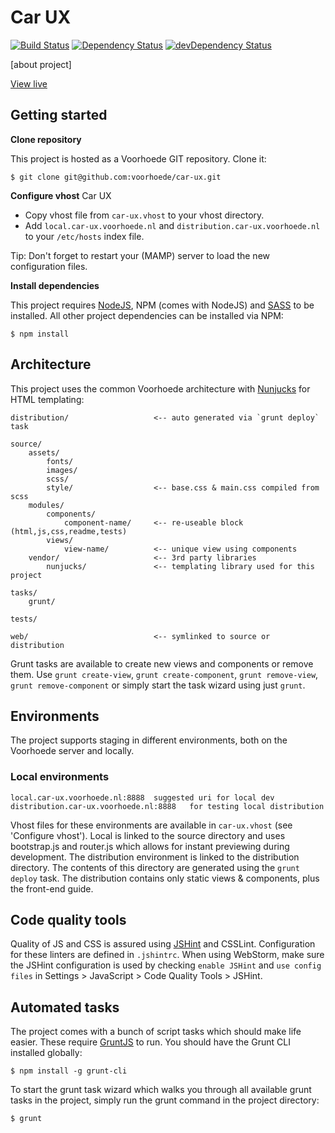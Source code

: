 # Car UX

[![Build Status](https://travis-ci.org/voorhoede/car-ux.svg?branch=master)](https://travis-ci.org/voorhoede/car-ux)
[![Dependency Status](https://david-dm.org/voorhoede/car-ux.svg?theme=shields.io)](https://david-dm.org/voorhoede/car-ux)
[![devDependency Status](https://david-dm.org/voorhoede/car-ux/dev-status.svg?theme=shields.io)](https://david-dm.org/voorhoede/car-ux#info=devDependencies)

[about project]

[View live](https://voorhoede.github.io/car-ux)

## Getting started

__Clone repository__

This project is hosted as a Voorhoede GIT repository. Clone it:

	$ git clone git@github.com:voorhoede/car-ux.git
	
__Configure vhost__ Car UX

* Copy vhost file from `car-ux.vhost` to your vhost directory.
* Add `local.car-ux.voorhoede.nl` and `distribution.car-ux.voorhoede.nl` to your `/etc/hosts` index file.

Tip: Don't forget to restart your (MAMP) server to load the new configuration files.


__Install dependencies__

This project requires [NodeJS](http://nodejs.org/), NPM (comes with NodeJS) and [SASS](http://sass-lang.com/) to be installed. All other project dependencies can be installed via NPM:

    $ npm install
    
## Architecture

This project uses the common Voorhoede architecture with [Nunjucks](http://jlongster.github.io/nunjucks/) for HTML templating:

	distribution/					<-- auto generated via `grunt deploy` task
	
	source/
		assets/
			fonts/
			images/
			scss/
			style/					<-- base.css & main.css compiled from scss
		modules/
			components/
				component-name/		<-- re-useable block (html,js,css,readme,tests)
			views/
				view-name/			<-- unique view using components
		vendor/						<-- 3rd party libraries
			nunjucks/				<-- templating library used for this project
	
	tasks/
		grunt/
		
	tests/
	
	web/							<-- symlinked to source or distribution
	
Grunt tasks are available to create new views and components or remove them. Use `grunt create-view`, `grunt create-component`, `grunt remove-view`, `grunt remove-component` or simply start the task wizard using just `grunt`.
    
## Environments

The project supports staging in different environments, both on the Voorhoede server and locally.

### Local environments

    local.car-ux.voorhoede.nl:8888	suggested uri for local dev
    distribution.car-ux.voorhoede.nl:8888	for testing local distribution

Vhost files for these environments are available in `car-ux.vhost` (see 'Configure vhost'). Local is linked to the source directory and uses bootstrap.js and router.js which allows for instant previewing during development. The distribution environment is linked to the distribution directory. The contents of this directory are generated using the `grunt deploy` task. The distribution contains only static views & components, plus the front-end guide.


## Code quality tools

Quality of JS and CSS is assured using [JSHint](http://www.jshint.com/) and CSSLint. Configuration for these linters are defined in `.jshintrc`. When using WebStorm, make sure the JSHint configuration is used by checking `enable JSHint` and `use config files` in Settings > JavaScript > Code Quality Tools > JSHint.

## Automated tasks

The project comes with a bunch of script tasks which should make life easier. These require [GruntJS](http://gruntjs.com/) to run. You should have the Grunt CLI installed globally:

	$ npm install -g grunt-cli
	
To start the grunt task wizard which walks you through all available grunt tasks in the project, simply run the grunt command in the project directory:

	$ grunt